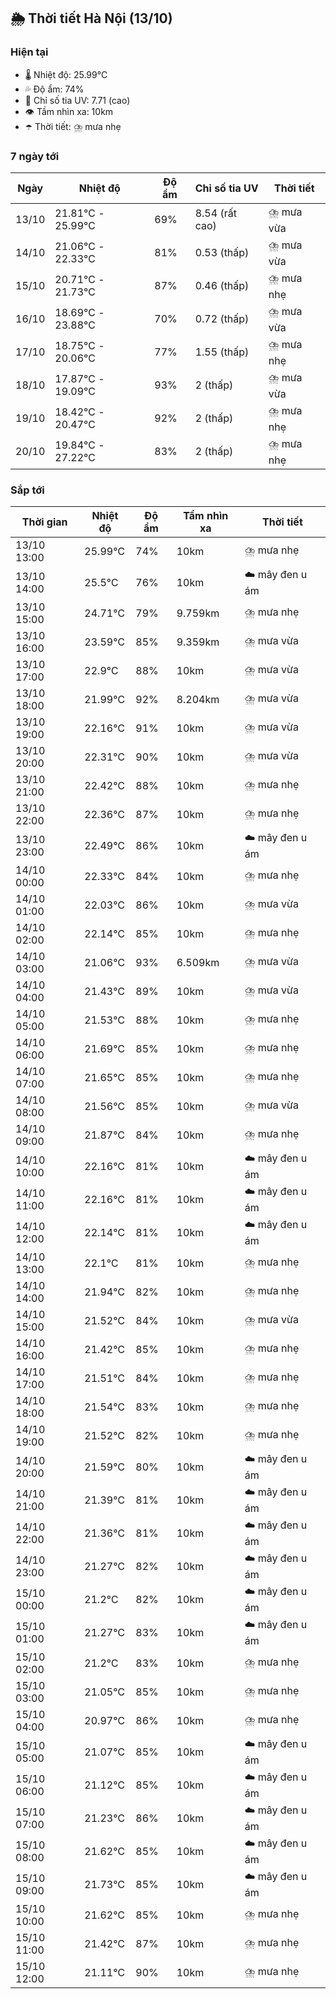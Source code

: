 ## 🌦️ Thời tiết Hà Nội (13/10)

### Hiện tại

- 🌡️ Nhiệt độ: 25.99℃
- 💦 Độ ẩm: 74%
- 🌟 Chỉ số tia UV: 7.71 (cao)
- 👁️ Tầm nhìn xa: 10km
- ☂️ Thời tiết: ⛈️ mưa nhẹ

### 7 ngày tới

| Ngày | Nhiệt độ | Độ ẩm | Chỉ số tia UV | Thời tiết |
| --- | --- | --- | --- | --- |
| 13/10 | 21.81℃ - 25.99℃ | 69% | 8.54 (rất cao) | ⛈️ mưa vừa |
| 14/10 | 21.06℃ - 22.33℃ | 81% | 0.53 (thấp) | ⛈️ mưa vừa |
| 15/10 | 20.71℃ - 21.73℃ | 87% | 0.46 (thấp) | ⛈️ mưa nhẹ |
| 16/10 | 18.69℃ - 23.88℃ | 70% | 0.72 (thấp) | ⛈️ mưa vừa |
| 17/10 | 18.75℃ - 20.06℃ | 77% | 1.55 (thấp) | ⛈️ mưa nhẹ |
| 18/10 | 17.87℃ - 19.09℃ | 93% | 2 (thấp) | ⛈️ mưa vừa |
| 19/10 | 18.42℃ - 20.47℃ | 92% | 2 (thấp) | ⛈️ mưa nhẹ |
| 20/10 | 19.84℃ - 27.22℃ | 83% | 2 (thấp) | ⛈️ mưa nhẹ |

### Sắp tới

| Thời gian | Nhiệt độ | Độ ẩm | Tầm nhìn xa | Thời tiết |
| --- | --- | --- | --- | --- |
| 13/10 13:00 | 25.99℃ | 74% | 10km | ⛈️ mưa nhẹ |
| 13/10 14:00 | 25.5℃ | 76% | 10km | ☁️ mây đen u ám |
| 13/10 15:00 | 24.71℃ | 79% | 9.759km | ⛈️ mưa nhẹ |
| 13/10 16:00 | 23.59℃ | 85% | 9.359km | ⛈️ mưa vừa |
| 13/10 17:00 | 22.9℃ | 88% | 10km | ⛈️ mưa vừa |
| 13/10 18:00 | 21.99℃ | 92% | 8.204km | ⛈️ mưa vừa |
| 13/10 19:00 | 22.16℃ | 91% | 10km | ⛈️ mưa vừa |
| 13/10 20:00 | 22.31℃ | 90% | 10km | ⛈️ mưa vừa |
| 13/10 21:00 | 22.42℃ | 88% | 10km | ⛈️ mưa nhẹ |
| 13/10 22:00 | 22.36℃ | 87% | 10km | ⛈️ mưa nhẹ |
| 13/10 23:00 | 22.49℃ | 86% | 10km | ☁️ mây đen u ám |
| 14/10 00:00 | 22.33℃ | 84% | 10km | ⛈️ mưa nhẹ |
| 14/10 01:00 | 22.03℃ | 86% | 10km | ⛈️ mưa vừa |
| 14/10 02:00 | 22.14℃ | 85% | 10km | ⛈️ mưa nhẹ |
| 14/10 03:00 | 21.06℃ | 93% | 6.509km | ⛈️ mưa vừa |
| 14/10 04:00 | 21.43℃ | 89% | 10km | ⛈️ mưa vừa |
| 14/10 05:00 | 21.53℃ | 88% | 10km | ⛈️ mưa nhẹ |
| 14/10 06:00 | 21.69℃ | 85% | 10km | ⛈️ mưa nhẹ |
| 14/10 07:00 | 21.65℃ | 85% | 10km | ⛈️ mưa nhẹ |
| 14/10 08:00 | 21.56℃ | 85% | 10km | ⛈️ mưa vừa |
| 14/10 09:00 | 21.87℃ | 84% | 10km | ⛈️ mưa nhẹ |
| 14/10 10:00 | 22.16℃ | 81% | 10km | ☁️ mây đen u ám |
| 14/10 11:00 | 22.16℃ | 81% | 10km | ☁️ mây đen u ám |
| 14/10 12:00 | 22.14℃ | 81% | 10km | ☁️ mây đen u ám |
| 14/10 13:00 | 22.1℃ | 81% | 10km | ⛈️ mưa nhẹ |
| 14/10 14:00 | 21.94℃ | 82% | 10km | ⛈️ mưa nhẹ |
| 14/10 15:00 | 21.52℃ | 84% | 10km | ⛈️ mưa vừa |
| 14/10 16:00 | 21.42℃ | 85% | 10km | ⛈️ mưa nhẹ |
| 14/10 17:00 | 21.51℃ | 84% | 10km | ⛈️ mưa nhẹ |
| 14/10 18:00 | 21.54℃ | 83% | 10km | ⛈️ mưa nhẹ |
| 14/10 19:00 | 21.52℃ | 82% | 10km | ⛈️ mưa nhẹ |
| 14/10 20:00 | 21.59℃ | 80% | 10km | ☁️ mây đen u ám |
| 14/10 21:00 | 21.39℃ | 81% | 10km | ☁️ mây đen u ám |
| 14/10 22:00 | 21.36℃ | 81% | 10km | ☁️ mây đen u ám |
| 14/10 23:00 | 21.27℃ | 82% | 10km | ☁️ mây đen u ám |
| 15/10 00:00 | 21.2℃ | 82% | 10km | ☁️ mây đen u ám |
| 15/10 01:00 | 21.27℃ | 83% | 10km | ☁️ mây đen u ám |
| 15/10 02:00 | 21.2℃ | 83% | 10km | ⛈️ mưa nhẹ |
| 15/10 03:00 | 21.05℃ | 85% | 10km | ⛈️ mưa nhẹ |
| 15/10 04:00 | 20.97℃ | 86% | 10km | ⛈️ mưa nhẹ |
| 15/10 05:00 | 21.07℃ | 85% | 10km | ☁️ mây đen u ám |
| 15/10 06:00 | 21.12℃ | 85% | 10km | ☁️ mây đen u ám |
| 15/10 07:00 | 21.23℃ | 86% | 10km | ☁️ mây đen u ám |
| 15/10 08:00 | 21.62℃ | 85% | 10km | ☁️ mây đen u ám |
| 15/10 09:00 | 21.73℃ | 85% | 10km | ☁️ mây đen u ám |
| 15/10 10:00 | 21.62℃ | 85% | 10km | ⛈️ mưa nhẹ |
| 15/10 11:00 | 21.42℃ | 87% | 10km | ⛈️ mưa nhẹ |
| 15/10 12:00 | 21.11℃ | 90% | 10km | ⛈️ mưa nhẹ |
